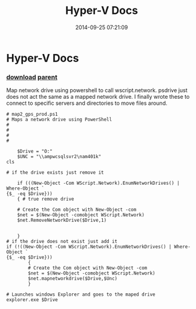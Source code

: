 ﻿---
pid:            5463
parent:         4054
children:       
poster:         dea_lengyeld
title:          Hyper-V Docs
date:           2014-09-25 07:21:09
description:    Map network drive using powershell to call wscript.network. psdrive just does not act the same as a mapped network drive. I finally wrote these to connect to specific servers and directories to move files around. 
format:         posh
---

# Hyper-V Docs

### [download](5463.ps1) [parent](4054.md) 

Map network drive using powershell to call wscript.network. psdrive just does not act the same as a mapped network drive. I finally wrote these to connect to specific servers and directories to move files around. 

```posh
# map2_gps_prod.ps1
# Maps a network drive using PowerShell
# 
# 
# 
#

	$Drive = "O:"
	$UNC = "\\ampwcsqlsvr2\nam401k"
cls

# if the drive exists just remove it
	
	if (((New-Object -Com WScript.Network).EnumNetworkDrives() | Where-Object `
{$_ -eq $Drive})) 
	{ # true remove drive
	
	# Create the Com object with New-Object -com
	$net = $(New-Object -comobject WScript.Network)
	$net.RemoveNetworkDrive($Drive,1)
	
	
	} 
# if the drive does not exist just add it
if (!((New-Object -Com WScript.Network).EnumNetworkDrives() | Where-Object `
{$_ -eq $Drive}))
		{
		# Create the Com object with New-Object -com
		$net = $(New-Object -comobject WScript.Network)
		$net.mapnetworkdrive($Drive,$Unc) 
		}

# Launches windows Explorer and goes to the maped drive
explorer.exe $Drive
```
